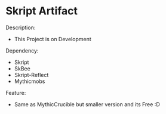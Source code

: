 # Skript Artifact
Description:
- This Project is on Development

Dependency:
- Skript
- SkBee
- Skript-Reflect
- Mythicmobs

Feature:
- Same as MythicCrucible but smaller version and its Free :D
